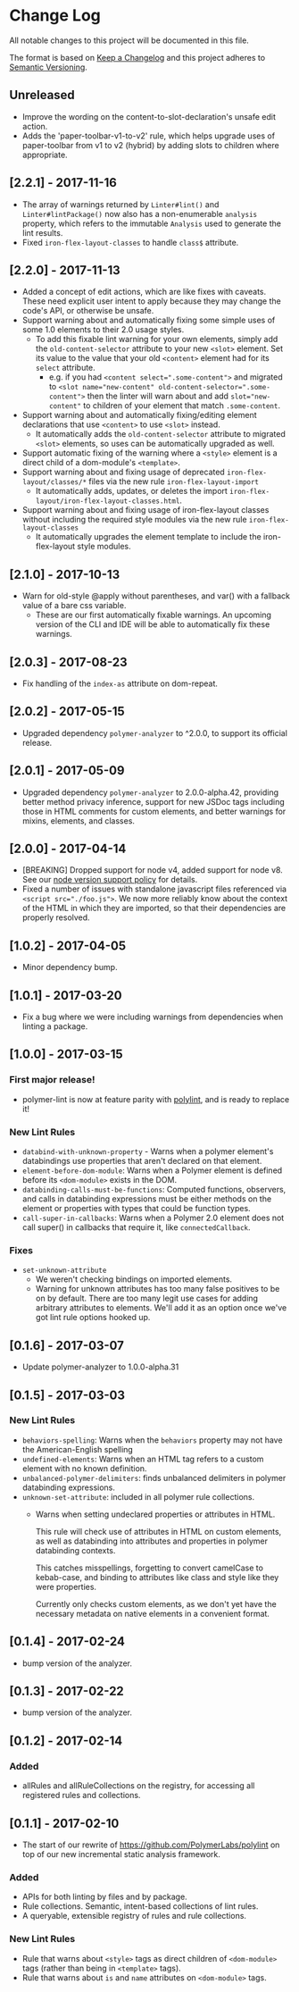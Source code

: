 # Change Log

All notable changes to this project will be documented in this file.

The format is based on [Keep a Changelog](http://keepachangelog.com/)
and this project adheres to [Semantic Versioning](http://semver.org/).

## Unreleased
- Improve the wording on the content-to-slot-declaration's unsafe edit action.
- Adds the 'paper-toolbar-v1-to-v2' rule, which helps upgrade uses of paper-toolbar from v1 to v2 (hybrid) by adding slots to children where appropriate.

## [2.2.1] - 2017-11-16
- The array of warnings returned by `Linter#lint()` and `Linter#lintPackage()` now also has a non-enumerable `analysis` property, which refers to the immutable `Analysis` used to generate the lint results.
- Fixed `iron-flex-layout-classes` to handle `class$` attribute.

## [2.2.0] - 2017-11-13
- Added a concept of edit actions, which are like fixes with caveats. These need explicit user intent to apply because they may change the code's API, or otherwise be unsafe.
- Support warning about and automatically fixing some simple uses of some 1.0 elements to their 2.0 usage styles.
  - To add this fixable lint warning for your own elements, simply add the `old-content-selector` attribute to your new `<slot>` element. Set its value to the value that your old `<content>` element had for its `select` attribute.
    - e.g. if you had `<content select=".some-content">` and migrated to `<slot name="new-content" old-content-selector=".some-content">` then the linter will warn about and add `slot="new-content"` to children of your element that match `.some-content`.
- Support warning about and automatically fixing/editing element declarations that use `<content>` to use `<slot>` instead.
  - It automatically adds the `old-content-selector` attribute to migrated `<slot>` elements, so uses can be automatically upgraded as well.
- Support automatic fixing of the warning where a `<style>` element is a direct child of a dom-module's `<template>`.
- Support warning about and fixing usage of deprecated `iron-flex-layout/classes/*` files via the new rule `iron-flex-layout-import`
  - It automatically adds, updates, or deletes the import `iron-flex-layout/iron-flex-layout-classes.html`.
- Support warning about and fixing usage of iron-flex-layout classes without including the required style modules via the new rule `iron-flex-layout-classes`
  - It automatically upgrades the element template to include the iron-flex-layout style modules.

## [2.1.0] - 2017-10-13
- Warn for old-style @apply without parentheses, and var() with a fallback value of a bare css variable.
  - These are our first automatically fixable warnings. An upcoming version of the CLI and IDE will be able to automatically fix these warnings.

## [2.0.3] - 2017-08-23

- Fix handling of the `index-as` attribute on dom-repeat.

## [2.0.2] - 2017-05-15

- Upgraded dependency `polymer-analyzer` to ^2.0.0, to support its official release.

## [2.0.1] - 2017-05-09

- Upgraded dependency `polymer-analyzer` to 2.0.0-alpha.42, providing better method privacy inference, support for new JSDoc tags including those in HTML comments for custom elements, and better warnings for mixins, elements, and classes.

## [2.0.0] - 2017-04-14

- [BREAKING] Dropped support for node v4, added support for node v8. See our [node version support policy](https://www.polymer-project.org/2.0/docs/tools/node-support) for details.
- Fixed a number of issues with standalone javascript files referenced via `<script src="./foo.js">`. We now more reliably know about the context of the HTML in which they are imported, so that their dependencies are properly resolved.

## [1.0.2] - 2017-04-05

- Minor dependency bump.

## [1.0.1] - 2017-03-20

- Fix a bug where we were including warnings from dependencies when linting a package.

## [1.0.0] - 2017-03-15

### First major release!

- polymer-lint is now at feature parity with [polylint](https://github.com/PolymerLabs/polylint), and is ready to replace it!

### New Lint Rules
- `databind-with-unknown-property` - Warns when a polymer element's databindings use properties that aren't declared on that element.
- `element-before-dom-module`: Warns when a Polymer element is defined before its `<dom-module>` exists in the DOM.
- `databinding-calls-must-be-functions`: Computed functions, observers, and calls in databinding expressions must be either methods on the element or properties with types that could be function types.
- `call-super-in-callbacks`: Warns when a Polymer 2.0 element does not call super() in callbacks that require it, like `connectedCallback`.

### Fixes
- `set-unknown-attribute`
  - We weren't checking bindings on imported elements.
  - Warning for unknown attributes has too many false positives to be on by default. There are too many legit use cases for adding arbitrary attributes to elements. We'll add it as an option once we've got lint rule options hooked up.

## [0.1.6] - 2017-03-07

- Update polymer-analyzer to 1.0.0-alpha.31

## [0.1.5] - 2017-03-03

### New Lint Rules
- `behaviors-spelling`: Warns when the `behaviors` property may not have the American-English spelling
- `undefined-elements`: Warns when an HTML tag refers to a custom element with no known definition.
- `unbalanced-polymer-delimiters`: finds unbalanced delimiters in polymer databinding expressions.
- `unknown-set-attribute`: included in all polymer rule collections.
  - Warns when setting undeclared properties or attributes in HTML.

    This rule will check use of attributes in HTML on custom elements, as well
    as databinding into attributes and properties in polymer databinding
    contexts.

    This catches misspellings, forgetting to convert camelCase to kebab-case,
    and binding to attributes like class and style like they were properties.

    Currently only checks custom elements, as we don't yet have the necessary
    metadata on native elements in a convenient format.

## [0.1.4] - 2017-02-24

- bump version of the analyzer.

## [0.1.3] - 2017-02-22

- bump version of the analyzer.

## [0.1.2] - 2017-02-14

### Added

- allRules and allRuleCollections on the registry, for accessing all registered rules and collections.

## [0.1.1] - 2017-02-10

- The start of our rewrite of https://github.com/PolymerLabs/polylint on top of our new incremental static analysis framework.

### Added

- APIs for both linting by files and by package.
- Rule collections. Semantic, intent-based collections of lint rules.
- A queryable, extensible registry of rules and rule collections.

### New Lint Rules
- Rule that warns about `<style>` tags as direct children of `<dom-module>` tags (rather than being in `<template>` tags).
- Rule that warns about `is` and `name` attributes on `<dom-module>` tags.
